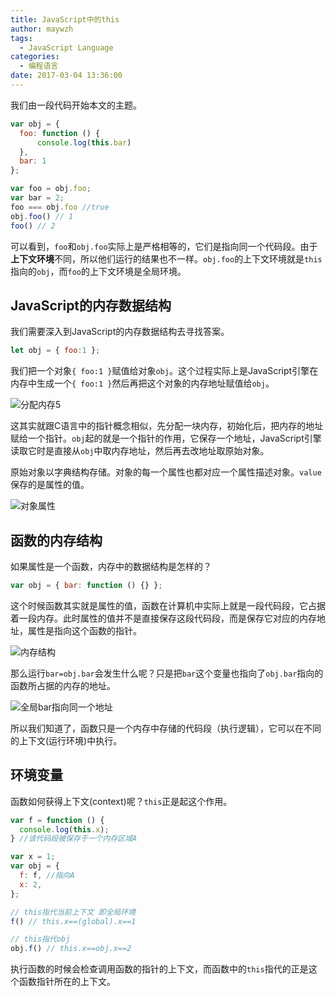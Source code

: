 ```yaml
---
title: JavaScript中的this
author: maywzh
tags:
  - JavaScript Language
categories:
  - 编程语言
date: 2017-03-04 13:36:00
---
```

我们由一段代码开始本文的主题。

```javascript
var obj = {
  foo: function () { 
      console.log(this.bar) 
  },
  bar: 1
};

var foo = obj.foo;
var bar = 2;
foo === obj.foo //true
obj.foo() // 1
foo() // 2
```

可以看到，`foo`和`obj.foo`实际上是严格相等的，它们是指向同一个代码段。由于**上下文环境**不同，所以他们运行的结果也不一样。`obj.foo`的上下文环境就是`this`指向的`obj`，而`foo`的上下文环境是全局环境。

<!--more-->

##  JavaScript的内存数据结构

我们需要深入到JavaScript的内存数据结构去寻找答案。

```javascript
let obj = { foo:1 };
```

我们把一个对象`{ foo:1 }`赋值给对象`obj`。这个过程实际上是JavaScript引擎在内存中生成一个`{ foo:1 }`然后再把这个对象的内存地址赋值给`obj`。

![分配内存5](https://ws1.sinaimg.cn/large/006tNc79gy1fvqbhkag2gj30ws0h0dgu.jpg)

这其实就跟C语言中的指针概念相似，先分配一块内存，初始化后，把内存的地址赋给一个指针。`obj`起的就是一个指针的作用，它保存一个地址，JavaScript引擎读取它时是直接从`obj`中取内存地址，然后再去改地址取原始对象。

原始对象以字典结构存储。对象的每一个属性也都对应一个属性描述对象。`value`保存的是属性的值。

![对象属性](https://ws1.sinaimg.cn/large/006tNc79gy1fvqbs40q14j30za0gm0tp.jpg)

## 函数的内存结构

如果属性是一个函数，内存中的数据结构是怎样的？

```javascript
var obj = { bar: function () {} };
```

这个时候函数其实就是属性的值，函数在计算机中实际上就是一段代码段，它占据着一段内存。此时属性的值并不是直接保存这段代码段，而是保存它对应的内存地址，属性是指向这个函数的指针。

![内存结构](https://ws2.sinaimg.cn/large/006tNc79gy1fvqc1p3edtj312u0gmmyr.jpg)

那么运行`bar=obj.bar`会发生什么呢？只是把`bar`这个变量也指向了`obj.bar`指向的函数所占据的内存的地址。

![全局bar指向同一个地址](https://ws1.sinaimg.cn/large/006tNc79gy1fvqcapxkxrj31380pcwh1.jpg)

所以我们知道了，函数只是一个内存中存储的代码段（执行逻辑），它可以在不同的上下文(运行环境)中执行。

## 环境变量

函数如何获得上下文(context)呢？`this`正是起这个作用。

```javascript
var f = function () {
  console.log(this.x);
} //该代码段被保存于一个内存区域A

var x = 1;
var obj = {
  f: f, //指向A
  x: 2,
};

// this指代当前上下文 即全局环境
f() // this.x==(global).x==1

// this指代obj
obj.f() // this.x==obj.x==2
```

执行函数的时候会检查调用函数的指针的上下文，而函数中的`this`指代的正是这个函数指针所在的上下文。